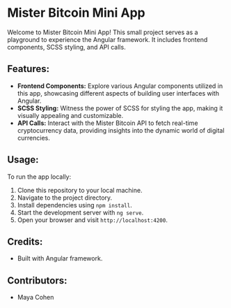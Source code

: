 # Mister Bitcoin Mini App

Welcome to Mister Bitcoin Mini App! This small project serves as a playground to experience the Angular framework. It includes frontend components, SCSS styling, and API calls.

## Features:

- **Frontend Components:** Explore various Angular components utilized in this app, showcasing different aspects of building user interfaces with Angular.
- **SCSS Styling:** Witness the power of SCSS for styling the app, making it visually appealing and customizable.
- **API Calls:** Interact with the Mister Bitcoin API to fetch real-time cryptocurrency data, providing insights into the dynamic world of digital currencies.

## Usage:

To run the app locally:

1. Clone this repository to your local machine.
2. Navigate to the project directory.
3. Install dependencies using `npm install`.
4. Start the development server with `ng serve`.
5. Open your browser and visit `http://localhost:4200`.

## Credits:

- Built with Angular framework.

## Contributors:

- Maya Cohen

